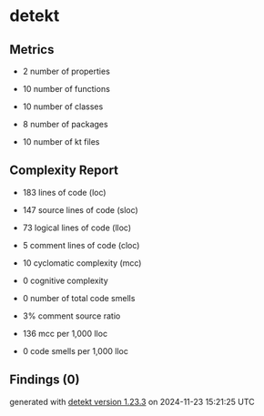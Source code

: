 # detekt

## Metrics

* 2 number of properties

* 10 number of functions

* 10 number of classes

* 8 number of packages

* 10 number of kt files

## Complexity Report

* 183 lines of code (loc)

* 147 source lines of code (sloc)

* 73 logical lines of code (lloc)

* 5 comment lines of code (cloc)

* 10 cyclomatic complexity (mcc)

* 0 cognitive complexity

* 0 number of total code smells

* 3% comment source ratio

* 136 mcc per 1,000 lloc

* 0 code smells per 1,000 lloc

## Findings (0)

generated with [detekt version 1.23.3](https://detekt.dev/) on 2024-11-23 15:21:25 UTC
